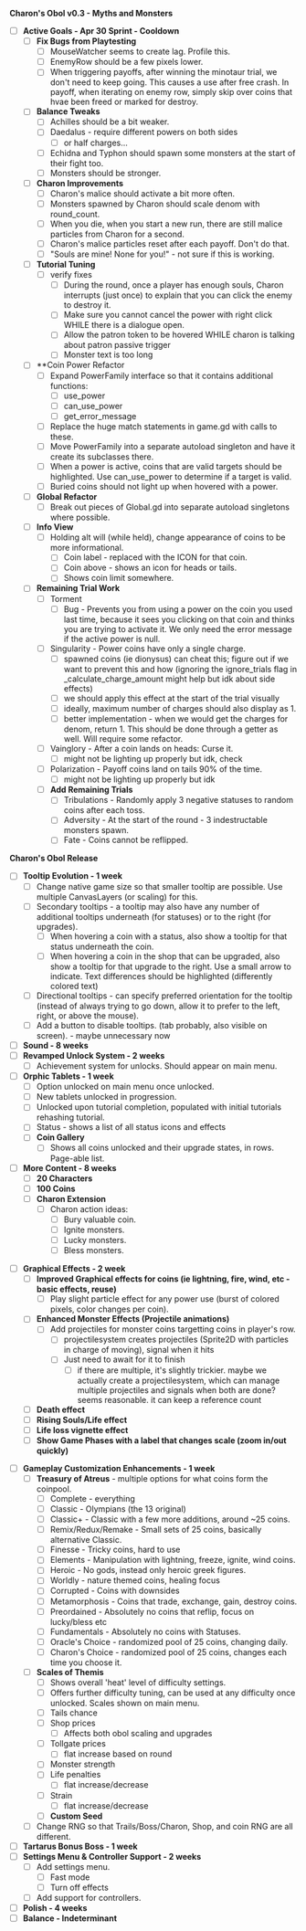 **Charon's Obol v0.3 - Myths and Monsters**
- [ ] **Active Goals - Apr 30 Sprint - Cooldown**
	- [ ] **Fix Bugs from Playtesting**
		- [ ] MouseWatcher seems to create lag. Profile this.
		- [ ] EnemyRow should be a few pixels lower.
		- [ ] When triggering payoffs, after winning the minotaur trial, we don't need to keep going. This causes a use after free crash. In payoff, when iterating on enemy row, simply skip over coins that hvae been freed or marked for destroy.
	- [ ] **Balance Tweaks**
		- [ ] Achilles should be a bit weaker.
		- [ ] Daedalus - require different powers on both sides
			- [ ] or half charges...
		- [ ] Echidna and Typhon should spawn some monsters at the start of their fight too.
		- [ ] Monsters should be stronger.
	- [ ] **Charon Improvements**
		- [ ] Charon's malice should activate a bit more often.
		- [ ] Monsters spawned by Charon should scale denom with round_count.
		- [ ]  When you die, when you start a new run, there are still malice particles from Charon for a second.
		- [ ] Charon's malice particles reset after each payoff. Don't do that.
		- [ ] "Souls are mine! None for you!" - not sure if this is working.
	- [ ] **Tutorial Tuning**
		- [ ] verify fixes
			- [ ] During the round, once a player has enough souls, Charon interrupts (just once) to explain that you can click the enemy to destroy it.
			- [ ] Make sure you cannot cancel the power with right click WHILE there is a dialogue open.
			- [ ] Allow the patron token to be hovered WHILE charon is talking about patron passive trigger
			- [ ] Monster text is too long
	- [ ] **Coin Power Refactor
		- [ ] Expand PowerFamily interface so that it contains additional functions:
			- [ ] use_power
			- [ ] can_use_power
			- [ ] get_error_message
		- [ ] Replace the huge match statements in game.gd with calls to these.
		- [ ] Move PowerFamily into a separate autoload singleton and have it create its subclasses there.
		- [ ]  When a power is active, coins that are valid targets should be highlighted. Use can_use_power to determine if a target is valid.
		- [ ] Buried coins should not light up when hovered with a power.
	- [ ] **Global Refactor**
		- [ ] Break out pieces of Global.gd into separate autoload singletons where possible.
	- [ ] **Info View**
		- [ ] Holding alt will (while held), change appearance of coins to be more informational.
			- [ ] Coin label - replaced with the ICON for that coin.
			- [ ] Coin above - shows an icon for heads or tails.
			- [ ] Shows coin limit somewhere.
	- [ ] **Remaining Trial Work**
		- [ ] Torment
			- [ ] Bug - Prevents you from using a power on the coin you used last time, because it sees you clicking on that coin and thinks you are trying to activate it. We only need the error message if the active power is null.
		- [ ]  Singularity - Power coins have only a single charge.
			- [ ] spawned coins (ie dionysus) can cheat this; figure out if we want to prevent this and how (ignoring the ignore_trials flag in _calculate_charge_amount might help but idk about side effects)
			- [ ] we should apply this effect at the start of the trial visually
			- [ ] ideally, maximum number of charges should also display as 1. 
			- [ ] better implementation - when we would get the charges for denom, return 1. This should be done through a getter as well. Will require some refactor.
		- [ ] Vainglory - After a coin lands on heads: Curse it.
			- [ ] might not be lighting up properly but idk, check
		- [ ] Polarization - Payoff coins land on tails 90% of the time.
			- [ ] might not be lighting up properly but idk
		- [ ] **Add Remaining Trials**
			- [ ] Tribulations - Randomly apply 3 negative statuses to random coins after each toss.
			- [ ] Adversity - At the start of the round - 3 indestructable monsters spawn.
			- [ ] Fate - Coins cannot be reflipped.

**Charon's Obol Release**
- [ ] **Tooltip Evolution - 1 week**
	- [ ] Change native game size so that smaller tooltip are possible. Use multiple CanvasLayers (or scaling) for this. 
	- [ ] Secondary tooltips - a tooltip may also have any number of additional tooltips underneath (for statuses) or to the right (for upgrades).
		- [ ] When hovering a coin with a status, also show a tooltip for that status underneath the coin.
		- [ ] When hovering a coin in the shop that can be upgraded, also show a tooltip for that upgrade to the right. Use a small arrow to indicate. Text differences should be highlighted (differently colored text)
	- [ ] Directional tooltips - can specify preferred orientation for the tooltip (instead of always trying to go down, allow it to prefer to the left, right, or above the mouse).
	- [ ] Add a button to disable tooltips. (tab probably, also visible on screen). - maybe unnecessary now
- [ ] **Sound - 8 weeks**
- [ ] **Revamped Unlock System - 2 weeks**
	- [ ] Achievement system for unlocks. Should appear on main menu.
- [ ] **Orphic Tablets - 1 week**
	- [ ] Option unlocked on main menu once unlocked.
	- [ ] New tablets unlocked in progression.
	- [ ] Unlocked upon tutorial completion, populated with initial tutorials rehashing tutorial.
	- [ ] Status - shows a list of all status icons and effects
	- [ ] **Coin Gallery**
		- [ ] Shows all coins unlocked and their upgrade states, in rows. Page-able list.
- [ ] **More Content - 8 weeks**
	- [ ] **20 Characters**
	- [ ] **100 Coins**
	- [ ] **Charon Extension**
		- [ ] Charon action ideas:
			- [ ] Bury valuable coin.
			- [ ] Ignite monsters.
			- [ ] Lucky monsters.
			- [ ] Bless monsters.
* [ ] **Graphical Effects - 2 week**
	- [ ] **Improved Graphical effects for coins (ie lightning, fire, wind, etc - basic effects, reuse)**
		- [ ] Play slight particle effect for any power use (burst of colored pixels, color changes per coin).
	- [ ] **Enhanced Monster Effects (Projectile animations)**
		- [ ] Add projectiles for monster coins targetting coins in player's row.
			- [ ] projectilesystem creates projectiles (Sprite2D with particles in charge of moving), signal when it hits
			- [ ] Just need to await for it to finish
				- [ ] if there are multiple, it's slightly trickier. maybe we actually create a projectilesystem, which can manage multiple projectiles and signals when both are done? seems reasonable. it can keep a reference count
	- [ ] **Death effect**
	- [ ] **Rising Souls/Life effect**
	- [ ] **Life loss vignette effect**
	- [ ] **Show Game Phases with a label that changes scale (zoom in/out quickly)**
- [ ] **Gameplay Customization Enhancements - 1 week**
	- [ ] **Treasury of Atreus** - multiple options for what coins form the coinpool.
		- [ ] Complete - everything
		- [ ] Classic - Olympians (the 13 original)
		- [ ] Classic+ - Classic with a few more additions, around ~25 coins.
		- [ ] Remix/Redux/Remake - Small sets of 25 coins, basically alternative Classic.
		- [ ] Finesse - Tricky coins, hard to use
		- [ ] Elements - Manipulation with lightning, freeze, ignite, wind coins.
		- [ ] Heroic - No gods, instead only heroic greek figures.
		- [ ] Worldly - nature themed coins, healing focus
		- [ ] Corrupted - Coins with downsides
		- [ ] Metamorphosis - Coins that trade, exchange, gain, destroy coins.
		- [ ] Preordained - Absolutely no coins that reflip, focus on lucky/bless etc
		- [ ] Fundamentals - Absolutely no coins with Statuses.
		- [ ] Oracle's Choice - randomized pool of 25 coins, changing daily.
		- [ ] Charon's Choice - randomized pool of 25 coins, changes each time you choose it.
	- [ ] **Scales of Themis**
		- [ ] Shows overall 'heat' level of difficulty settings.
		- [ ] Offers further difficulty tuning, can be used at any difficulty once unlocked. Scales shown on main menu.
		- [ ] Tails chance
		- [ ] Shop prices
			- [ ] Affects both obol scaling and upgrades
		- [ ] Tollgate prices
			- [ ] flat increase based on round
		- [ ] Monster strength
		- [ ] Life penalties
			- [ ] flat increase/decrease
		- [ ] Strain
			- [ ] flat increase/decrease
		- [ ] **Custom Seed**
	- [ ] Change RNG so that Trails/Boss/Charon, Shop, and coin RNG are all different.
- [ ] **Tartarus Bonus Boss - 1 week**
- [ ] **Settings Menu & Controller Support - 2 weeks**
	- [ ] Add settings menu.
		- [ ] Fast mode
		- [ ] Turn off effects
	- [ ] Add support for controllers.
- [ ] **Polish - 4 weeks**
- [ ] **Balance - Indeterminant**